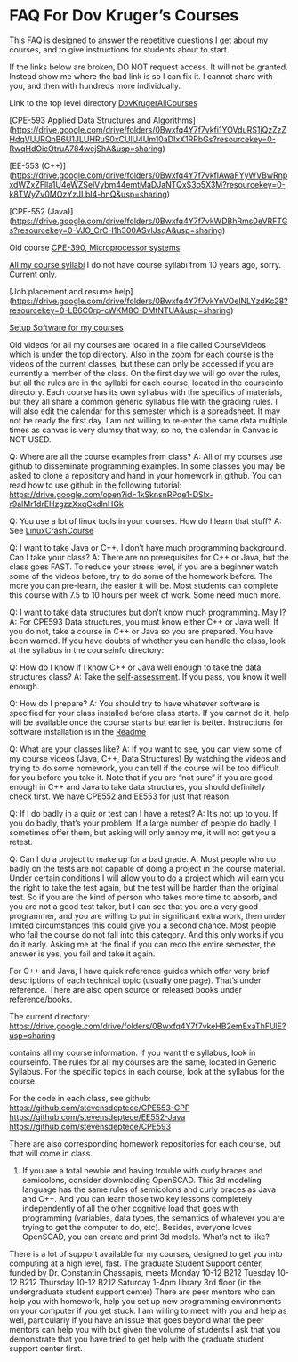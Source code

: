 # FAQ For Dov Kruger’s Courses
This FAQ is designed to answer the repetitive questions I get about my courses, and to give instructions for students about to start.

If the links below are broken, DO NOT request access. It will not be granted. Instead show me where the bad link is so I can fix it. I cannot share with you, and then with hundreds more individually.

Link to the top level directory [DovKrugerAllCourses](https://drive.google.com/drive/folders/0Bwxfq4Y7f7vkeHB2emExaThFUlE?resourcekey=0-vc7jfyiAfUHaAAc1ZPX5rw&usp=sharing)

[CPE-593 Applied Data Structures and Algorithms] (https://drive.google.com/drive/folders/0Bwxfq4Y7f7vkfi1YOVduRS1jQzZzZHdqVUJRQnB6U1JLUHRuS0xCUlU4Um10aDIxX1RPbGs?resourcekey=0-RwqHdOicOtruA784wejShA&usp=sharing)

[EE-553 (C++)] (https://drive.google.com/drive/folders/0Bwxfq4Y7f7vkflAwaFYyWVBwRnpxdWZxZFlla1U4eWZSelVybm44emtMaDJaNTQxS3o5X3M?resourcekey=0-k8TWyZv0MOzYzJLbI4-hnQ&usp=sharing)

[CPE-552 (Java)] (https://drive.google.com/drive/folders/0Bwxfq4Y7f7vkWDBhRms0eVRFTGs?resourcekey=0-VJO_CrC-I1h300ASvlJsqA&usp=sharing)

Old course [CPE-390,  Microprocessor systems](https://drive.google.com/drive/folders/1BB0dEj9IYmisXunfRFdGb4XWcH4RIJ6s?usp=sharing)

[All my course syllabi](https://drive.google.com/drive/folders/0Bwxfq4Y7f7vkeXRQWk91YVF3MkE?resourcekey=0-PyWvn62RTq4drIitu7KrEg&usp=sharing)
I do not have course syllabi from 10 years ago, sorry. Current only.

[Job placement and resume help] (https://drive.google.com/drive/folders/0Bwxfq4Y7f7vkYnVOelNLYzdKc28?resourcekey=0-LB6C0rp-cWKM8C-DMtNTUA&usp=sharing)

[Setup Software for my courses](README.md)

Old videos for all my courses are located in a file called CourseVideos which is under the top directory. Also in the zoom for each course is the videos of the current classes, but these can only be accessed if you are currently a member of the class.
On the first day we will go over the rules, but all the rules are in the syllabi for each course, located in the courseinfo directory. Each course has its own syllabus with the specifics of materials, but they all share a common generic syllabus file with the grading rules.
I will also edit the calendar for this semester which is a spreadsheet. It may not be ready the first day. I am not willing to re-enter the same data multiple times as canvas is very clumsy that way, so no, the calendar in Canvas is NOT USED.

Q: Where are all the course examples from class?
A: All of my courses use github to disseminate programming examples. In some classes you may be asked to clone a repository and hand in your homework in github. You can read how to use github in the following tutorial: https://drive.google.com/open?id=1kSknsnRPqe1-DSIx-r9alMr1drEHzgzzXxqCkdlnHGk

Q: You use a lot of linux tools in your courses. How do I learn that stuff?
A: See [LinuxCrashCourse](https://github.com/LinuxCrashCourse)

Q: I want to take Java or C++.  I don’t have much programming background.  Can I take your class?
A: There are no prerequisites for C++ or Java, but the class goes FAST.  To reduce your stress level, if you are a beginner watch some of the videos before, try to do some of the homework before.  The more you can pre-learn, the easier it will be. Most students can complete this course with 7.5 to 10 hours per week of work. Some need much more.

Q: I want to take data structures but don’t know much programming. May I?
A: For CPE593 Data structures, you must know either C++ or Java well.  If you do not, take a course in C++ or Java so you are prepared. You have been warned.
If you have doubts of whether you can handle the class, look at the syllabus in the courseinfo directory: 

Q: How do I know if I know C++ or Java well enough to take the data structures class?
A: Take the [self-assessment](selfassess.md). If you pass, you know it well enough.

Q: How do I prepare?
A: You should try to have whatever software is specified for your class installed before class starts. If you cannot do it, help will be available once the course starts but earlier is better. Instructions for software installation is in the [Readme](README.md)

Q: What are your classes like?
A: If you want to see, you can view some of my course videos (Java, C++, Data Structures) 
By watching the videos and trying to do some homework, you can tell if the course will be too difficult for you before you take it.  Note that if you are “not sure” if you are good enough in C++ and Java to take data structures, you should definitely check first.  We have CPE552 and EE553 for just that reason.

Q: If I do badly in a quiz or test can I have a retest?
A: It’s not up to you. If you do badly, that’s your problem. If a large number of people do badly, I sometimes offer them, but asking will only annoy me, it will not get you a retest.

Q: Can I do a project to make up for a bad grade.
A: Most people who do badly on the tests are not capable of doing a project in the course material. Under certain conditions I will allow you to do a project which will earn you the right to take the test again, but the test will be harder than the original test. So if you are the kind of person who takes more time to absorb, and you are not a good test taker, but I can see that you are a very good programmer, and you are willing to put in significant extra work, then under limited circumstances this could give you a second chance. Most people who fail the course do not fall into this category. And this only works if you do it early. Asking me at the final if you can redo the entire semester, the answer is yes, you fail and take it again.

For C++ and Java, I have quick reference guides which offer very brief descriptions of each technical topic (usually one page).  That’s under reference.  There are also open source or released books under reference/books.

The current directory: https://drive.google.com/drive/folders/0Bwxfq4Y7f7vkeHB2emExaThFUlE?usp=sharing

contains all my course information.  If you want the syllabus, look in courseinfo.  The rules for all my courses are the same, located in Generic Syllabus.  For the specific topics in each course, look at the syllabus for the course.

For the code in each class, see github:
https://github.com/stevensdeptece/CPE553-CPP
https://github.com/stevensdeptece/EE552-Java
https://github.com/stevensdeptece/CPE593

There are also corresponding homework repositories for each course, but that will come in class.

1. If you are a total newbie and having trouble with curly braces and semicolons, consider downloading OpenSCAD.  This 3d modeling language has the same rules of semicolons and curly braces as Java and C++.  And you can learn those two key lessons completely independently of all the other cognitive load that goes with programming (variables, data types, the semantics of whatever you are trying to get the computer to do, etc). Besides, everyone loves OpenSCAD, you can create and print 3d models. What’s not to like?

There is a  lot of support available for my courses, designed to get you into computing at a high level, fast.
The graduate Student Support center, funded by Dr. Constantin Chassapis, meets
Monday 10-12  B212
Tuesday 10-12 B212
Thursday 10-12 B212
Saturday 1-4pm library 3rd floor (in the undergraduate student support center)
There are peer mentors who can help you with homework, help you set up new programming environments on your computer if you get stuck.
I am willing to meet with you and help as well, particularly if you have an issue that goes beyond what the peer mentors can help you with but given the volume of students I ask that you demonstrate that you have tried to get help with the graduate student support center first.

